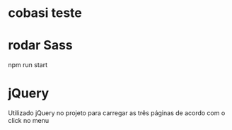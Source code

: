# cobasi teste

# rodar Sass
npm run start

# jQuery
Utilizado jQuery no projeto para carregar as três páginas de acordo com o click no menu